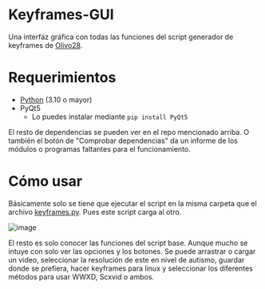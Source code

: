 # Keyframes-GUI
Una interfáz gráfica con todas las funciones del script generador de keyframes de [Olivo28](https://github.com/olivo28/Keyframes).

# Requerimientos
* [Python](https://www.Python.org/downloads) (3.10 o mayor)
* PyQt5
  - Lo puedes instalar mediante `pip install PyQt5`
 
El resto de dependencias se pueden ver en el repo mencionado arriba. O también el botón de "Comprobar dependencias" da un informe de los módulos o programas faltantes para el funcionamiento.

 # Cómo usar
 Básicamente solo se tiene que ejecutar el script en la misma carpeta que el archivo [keyframes.py](https://github.com/olivo28/Keyframes/blob/main/keyframes.py). Pues este script carga al otro. 

 ![image](https://github.com/RcUchiha/Keyframes-GUI/assets/16442041/991357bc-8467-4698-9f5a-8e3e8292d30a)

 El resto es solo conocer las funciones del script base. Aunque mucho se intuye con solo ver las opciones y los botones. Se puede arrastrar o cargar un video, seleccionar la resolución de este en nivel de autismo, guardar donde se prefiera, hacer keyframes para linux y seleccionar los diferentes métodos para usar WWXD, Scxvid o ambos. 


